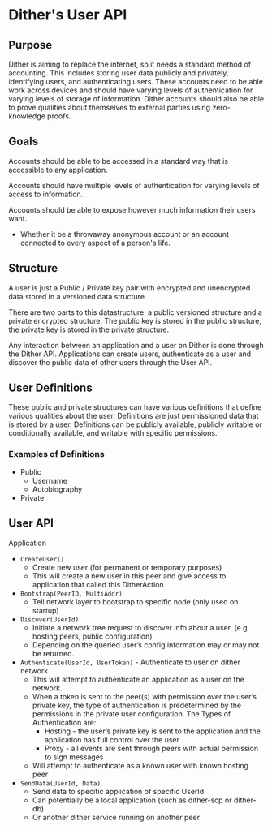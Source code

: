 

# Dither's User API

## Purpose
Dither is aiming to replace the internet, so it needs a standard method of accounting. This includes storing user data publicly and privately, identifying users, and authenticating users. These accounts need to be able work across devices and should have varying levels of authentication for varying levels of storage of information.
Dither accounts should also be able to prove qualities about themselves to external parties using zero-knowledge proofs.

## Goals

Accounts should be able to be accessed in a standard way that is accessible to any application.

Accounts should have multiple levels of authentication for varying levels of access to information.

Accounts should be able to expose however much information their users want.
 - Whether it be a throwaway anonymous account or an account connected to every aspect of a person's life.

## Structure
A user is just a Public / Private key pair with encrypted and unencrypted data stored in a versioned data structure.

There are two parts to this datastructure, a public versioned structure and a private encrypted structure. The public key is stored in the public structure, the private key is stored in the private structure. 

Any interaction between an application and a user on Dither is done through the Dither API. Applications can create users, authenticate as a user and discover the public data of other users through the User API.

## User Definitions

These public and private structures can have various definitions that define various qualities about the user. Definitions are just permissioned data that is stored by a user. Definitions can be publicly available, publicly writable or conditionally available, and writable with specific permissions.

### Examples of Definitions

 - Public
   - Username
   - Autobiography
 - Private

## User API
Application 
- `CreateUser()`
  - Create new user (for permanent or temporary purposes)
  - This will create a new user in this peer and give access to application that called this DitherAction
- `Bootstrap(PeerID, MultiAddr)`
  - Tell network layer to bootstrap to specific node (only used on startup)
- `Discover(UserId)`
  - Initiate a network tree request to discover info about a user. (e.g. hosting peers, public configuration)
  - Depending on the queried user’s config information may or may not be returned.
- `Authenticate(UserId, UserToken)` - Authenticate to user on dither network
  - This will attempt to authenticate an application as a user on the network. 
  - When a token is sent to the peer(s) with permission over the user’s private key, the type of authentication is predetermined by the permissions in the private user configuration. The Types of Authentication are:
    - Hosting - the user’s private key is sent to the application and the application has full control over the user
    - Proxy - all events are sent through peers with actual permission to sign messages
  - Will attempt to authenticate as a known user with known hosting peer
- `SendData(UserId, Data)`
  - Send data to specific application of specific UserId
  - Can potentially be a local application (such as dither-scp or dither-db)
  - Or another dither service running on another peer